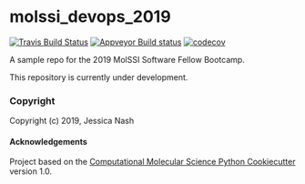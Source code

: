 molssi_devops_2019
==============================
[//]: # (Badges)
[![Travis Build Status](https://travis-ci.org/janash/molssi_devops_2019.svg?branch=master)](https://travis-ci.org/janash/molssi_devops_2019)
[![Appveyor Build status](https://ci.appveyor.com/api/projects/status/ft2yivnha1vq21a0?svg=true)](https://ci.appveyor.com/project/janash/molssi-devops-2019)
[![codecov](https://codecov.io/gh/REPLACE_WITH_OWNER_ACCOUNT/molssi_devops_2019/branch/master/graph/badge.svg)](https://codecov.io/gh/REPLACE_WITH_OWNER_ACCOUNT/molssi_devops_2019/branch/master)

A sample repo for the 2019 MolSSI Software Fellow Bootcamp.

This repository is currently under development.

### Copyright

Copyright (c) 2019, Jessica Nash


#### Acknowledgements

Project based on the
[Computational Molecular Science Python Cookiecutter](https://github.com/molssi/cookiecutter-cms) version 1.0.

